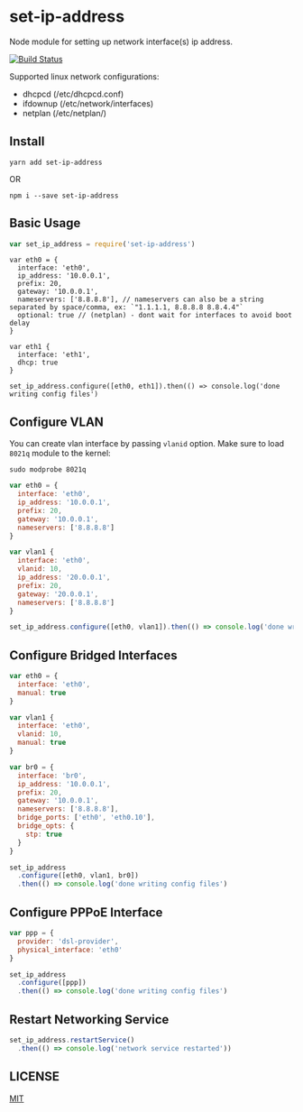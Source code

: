 # set-ip-address
Node module for setting up network interface(s) ip address.

[![Build Status](https://travis-ci.com/adonespitogo/node-set-ip-address.svg?branch=master)](https://travis-ci.com/adonespitogo/node-set-ip-address)

Supported linux network configurations:
 - dhcpcd (/etc/dhcpcd.conf)
 - ifdownup (/etc/network/interfaces)
 - netplan (/etc/netplan/)
 
Install
---

```
yarn add set-ip-address
```

OR


```
npm i --save set-ip-address
```

Basic Usage
---

```js
var set_ip_address = require('set-ip-address')
```

```
var eth0 = {
  interface: 'eth0',
  ip_address: '10.0.0.1',
  prefix: 20,
  gateway: '10.0.0.1',
  nameservers: ['8.8.8.8'], // nameservers can also be a string separated by space/comma, ex: `"1.1.1.1, 8.8.8.8 8.8.4.4"`
  optional: true // (netplan) - dont wait for interfaces to avoid boot delay
}

var eth1 {
  interface: 'eth1',
  dhcp: true
}

set_ip_address.configure([eth0, eth1]).then(() => console.log('done writing config files')

```

Configure VLAN
---

You can create vlan interface by passing `vlanid` option. Make sure to load `8021q` module to the kernel:

```
sudo modprobe 8021q
```

```js
var eth0 = {
  interface: 'eth0',
  ip_address: '10.0.0.1',
  prefix: 20,
  gateway: '10.0.0.1',
  nameservers: ['8.8.8.8']
}

var vlan1 {
  interface: 'eth0',
  vlanid: 10,
  ip_address: '20.0.0.1',
  prefix: 20,
  gateway: '20.0.0.1',
  nameservers: ['8.8.8.8']
}

set_ip_address.configure([eth0, vlan1]).then(() => console.log('done writing config files')

```

Configure Bridged Interfaces
---

```js
var eth0 = {
  interface: 'eth0',
  manual: true
}

var vlan1 {
  interface: 'eth0',
  vlanid: 10,
  manual: true
}

var br0 = {
  interface: 'br0',
  ip_address: '10.0.0.1',
  prefix: 20,
  gateway: '10.0.0.1',
  nameservers: ['8.8.8.8'],
  bridge_ports: ['eth0', 'eth0.10'],
  bridge_opts: {
    stp: true
  }
}

set_ip_address
  .configure([eth0, vlan1, br0])
  .then(() => console.log('done writing config files')
```

Configure PPPoE Interface
---

```js
var ppp = {
  provider: 'dsl-provider',
  physical_interface: 'eth0'
}

set_ip_address
  .configure([ppp])
  .then(() => console.log('done writing config files')

```

Restart Networking Service
---

```js
set_ip_address.restartService()
  .then(() => console.log('network service restarted'))
```

LICENSE
---

[MIT](LICENSE)

